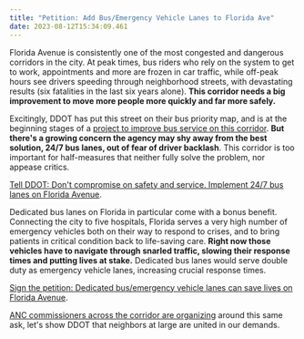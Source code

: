 ```yaml
---
title: "Petition: Add Bus/Emergency Vehicle Lanes to Florida Ave"
date: 2023-08-12T15:34:09.461
---
```

Florida Avenue is consistently one of the most congested and dangerous corridors in the city. At peak times, bus riders who rely on the system to get to work, appointments and more are frozen in car traffic, while off-peak hours see drivers speeding through neighborhood streets, with devastating results (six fatalities in the last six years alone). **This corridor needs a big improvement to move more people more quickly and far more safely.**

Excitingly, DDOT has put this street on their bus priority map, and is at the beginning stages of a [project to improve bus service on this corridor](https://buspriority.ddot.dc.gov/pages/floridaavenwne). **But there's a growing concern the agency may shy away from the best solution, 24/7 bus lanes, out of fear of driver backlash**. This corridor is too important for half-measures that neither fully solve the problem, nor appease critics.

[Tell DDOT: Don't compromise on safety and service. Implement 24/7 bus lanes on Florida Avenue](https://mailchi.mp/a7665b75788b/florida-avenue-bus-lane).

Dedicated bus lanes on Florida in particular come with a bonus benefit. Connecting the city to five hospitals, Florida serves a very high number of emergency vehicles both on their way to respond to crises, and to bring patients in critical condition back to life-saving care. **Right now those vehicles have to navigate through snarled traffic, slowing their response times and putting lives at stake.** Dedicated bus lanes would serve double duty as emergency vehicle lanes, increasing crucial response times.

[Sign the petition: Dedicated bus/emergency vehicle lanes can save lives on Florida Avenue](https://mailchi.mp/a7665b75788b/florida-avenue-bus-lane).

[ANC commissioners across the corridor are organizing](https://docs.google.com/document/d/1N7536lnRkbrf6GWgqLdHrZz8DAfsaGJ8_0j5jTysuyQ/edit) around this same ask, let's show DDOT that neighbors at large are united in our demands.
